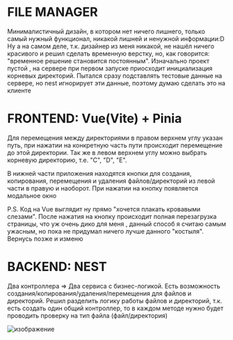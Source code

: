 # FILE MANAGER

Минималистичный дизайн, в котором нет ничего лишнего, только самый нужный функционал, никакой лишней и ненужной информации:D Ну а на самом деле, т.к. дизайнер из 
меня никакой, не нашёл ничего красивого и решил сделать временную верстку, но, как говорится: "временное решение становится постоянным". Изначально проект пустой
, на сервере при первом запуске приосходит инициализация корневых директорий. Пытался сразу подставлять тестовые данные на сервере, но nest игнорирует эти данные, поэтому
думаю сделать это на клиенте
   
# FRONTEND: Vue(Vite) + Pinia  

Для перемещения между директориями в правом верхнем углу указан путь, при нажатии на конкретную часть пути происходит перемещение до этой директории. 
Так же в левом верхнем углу можно выбрать корневую директорию, т.е. "C", "D", "E".

В нижней части приложения находятся кнопки для создания, копирования, перемещения и удаления файлов/директорий из левой части в правую и наоборот. При
нажатии на кнопку появляется модальное окно

P.S. Код на Vue выглядит ну прямо "хочется плакать кровавыми слезами". После нажатия на кнопку происходит полная перезагрузка страницы, что уж очень дико для меня
, данный способ я считаю самым ужасным, но пока не придумал ничего лучше данного "костыля". Вернусь позже и изменю

# BACKEND: NEST

Два контроллера => Два сервиса с бизнес-логикой. Есть возможность создания/копирования/удаления/перемещения для файлов и директорий. Решил разделить логику
работы файлов и директорий, т.к. есть создать один общий контроллер, то в каждом методе нужно будет проводить проверку на тип файла (файл/директория)


![изображение](https://user-images.githubusercontent.com/98597980/234814779-133d438c-da6f-42c1-a7b0-8e3ad39ac924.png)
